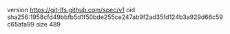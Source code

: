 version https://git-lfs.github.com/spec/v1
oid sha256:1958cfd49bbfb5d1f50bde255ce247ab9f2ad35fd124b3a929d66c59c65afa99
size 489
